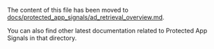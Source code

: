 The content of this file has been moved to
[docs/protected_app_signals/ad_retrieval_overview.md](/docs/protected_app_signals/ad_retrieval_overview.md).

You can also find other latest documentation related to Protected App Signals in that directory.
